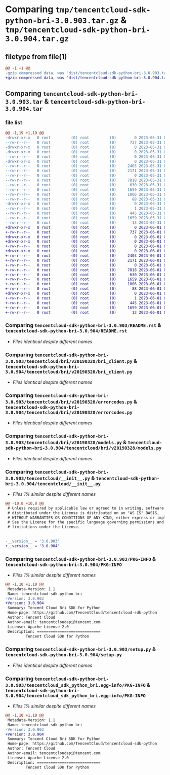 # Comparing `tmp/tencentcloud-sdk-python-bri-3.0.903.tar.gz` & `tmp/tencentcloud-sdk-python-bri-3.0.904.tar.gz`

## filetype from file(1)

```diff
@@ -1 +1 @@
-gzip compressed data, was "dist/tencentcloud-sdk-python-bri-3.0.903.tar", last modified: Wed May 31 02:03:19 2023, max compression
+gzip compressed data, was "dist/tencentcloud-sdk-python-bri-3.0.904.tar", last modified: Thu Jun  1 02:27:38 2023, max compression
```

## Comparing `tencentcloud-sdk-python-bri-3.0.903.tar` & `tencentcloud-sdk-python-bri-3.0.904.tar`

### file list

```diff
@@ -1,19 +1,19 @@
-drwxr-xr-x   0 root         (0) root         (0)        0 2023-05-31 02:03:19.000000 tencentcloud-sdk-python-bri-3.0.903/
--rw-r--r--   0 root         (0) root         (0)      737 2023-05-31 02:03:18.000000 tencentcloud-sdk-python-bri-3.0.903/README.rst
-drwxr-xr-x   0 root         (0) root         (0)        0 2023-05-31 02:03:19.000000 tencentcloud-sdk-python-bri-3.0.903/tencentcloud/
-drwxr-xr-x   0 root         (0) root         (0)        0 2023-05-31 02:03:19.000000 tencentcloud-sdk-python-bri-3.0.903/tencentcloud/bri/
--rw-r--r--   0 root         (0) root         (0)        0 2023-05-31 02:03:18.000000 tencentcloud-sdk-python-bri-3.0.903/tencentcloud/bri/__init__.py
-drwxr-xr-x   0 root         (0) root         (0)        0 2023-05-31 02:03:19.000000 tencentcloud-sdk-python-bri-3.0.903/tencentcloud/bri/v20190328/
--rw-r--r--   0 root         (0) root         (0)     2403 2023-05-31 02:03:18.000000 tencentcloud-sdk-python-bri-3.0.903/tencentcloud/bri/v20190328/bri_client.py
--rw-r--r--   0 root         (0) root         (0)     2171 2023-05-31 02:03:18.000000 tencentcloud-sdk-python-bri-3.0.903/tencentcloud/bri/v20190328/errorcodes.py
--rw-r--r--   0 root         (0) root         (0)        0 2023-05-31 02:03:18.000000 tencentcloud-sdk-python-bri-3.0.903/tencentcloud/bri/v20190328/__init__.py
--rw-r--r--   0 root         (0) root         (0)     7818 2023-05-31 02:03:18.000000 tencentcloud-sdk-python-bri-3.0.903/tencentcloud/bri/v20190328/models.py
--rw-r--r--   0 root         (0) root         (0)      630 2023-05-31 02:03:18.000000 tencentcloud-sdk-python-bri-3.0.903/tencentcloud/__init__.py
--rw-r--r--   0 root         (0) root         (0)     1659 2023-05-31 02:03:19.000000 tencentcloud-sdk-python-bri-3.0.903/PKG-INFO
--rw-r--r--   0 root         (0) root         (0)     1006 2023-05-31 02:03:18.000000 tencentcloud-sdk-python-bri-3.0.903/setup.py
--rw-r--r--   0 root         (0) root         (0)       88 2023-05-31 02:03:19.000000 tencentcloud-sdk-python-bri-3.0.903/setup.cfg
-drwxr-xr-x   0 root         (0) root         (0)        0 2023-05-31 02:03:19.000000 tencentcloud-sdk-python-bri-3.0.903/tencentcloud_sdk_python_bri.egg-info/
--rw-r--r--   0 root         (0) root         (0)        1 2023-05-31 02:03:19.000000 tencentcloud-sdk-python-bri-3.0.903/tencentcloud_sdk_python_bri.egg-info/dependency_links.txt
--rw-r--r--   0 root         (0) root         (0)      445 2023-05-31 02:03:19.000000 tencentcloud-sdk-python-bri-3.0.903/tencentcloud_sdk_python_bri.egg-info/SOURCES.txt
--rw-r--r--   0 root         (0) root         (0)     1659 2023-05-31 02:03:19.000000 tencentcloud-sdk-python-bri-3.0.903/tencentcloud_sdk_python_bri.egg-info/PKG-INFO
--rw-r--r--   0 root         (0) root         (0)       13 2023-05-31 02:03:19.000000 tencentcloud-sdk-python-bri-3.0.903/tencentcloud_sdk_python_bri.egg-info/top_level.txt
+drwxr-xr-x   0 root         (0) root         (0)        0 2023-06-01 02:27:38.000000 tencentcloud-sdk-python-bri-3.0.904/
+-rw-r--r--   0 root         (0) root         (0)      737 2023-06-01 02:27:38.000000 tencentcloud-sdk-python-bri-3.0.904/README.rst
+drwxr-xr-x   0 root         (0) root         (0)        0 2023-06-01 02:27:38.000000 tencentcloud-sdk-python-bri-3.0.904/tencentcloud/
+drwxr-xr-x   0 root         (0) root         (0)        0 2023-06-01 02:27:38.000000 tencentcloud-sdk-python-bri-3.0.904/tencentcloud/bri/
+-rw-r--r--   0 root         (0) root         (0)        0 2023-06-01 02:27:38.000000 tencentcloud-sdk-python-bri-3.0.904/tencentcloud/bri/__init__.py
+drwxr-xr-x   0 root         (0) root         (0)        0 2023-06-01 02:27:38.000000 tencentcloud-sdk-python-bri-3.0.904/tencentcloud/bri/v20190328/
+-rw-r--r--   0 root         (0) root         (0)     2403 2023-06-01 02:27:38.000000 tencentcloud-sdk-python-bri-3.0.904/tencentcloud/bri/v20190328/bri_client.py
+-rw-r--r--   0 root         (0) root         (0)     2171 2023-06-01 02:27:38.000000 tencentcloud-sdk-python-bri-3.0.904/tencentcloud/bri/v20190328/errorcodes.py
+-rw-r--r--   0 root         (0) root         (0)        0 2023-06-01 02:27:38.000000 tencentcloud-sdk-python-bri-3.0.904/tencentcloud/bri/v20190328/__init__.py
+-rw-r--r--   0 root         (0) root         (0)     7818 2023-06-01 02:27:38.000000 tencentcloud-sdk-python-bri-3.0.904/tencentcloud/bri/v20190328/models.py
+-rw-r--r--   0 root         (0) root         (0)      630 2023-06-01 02:27:38.000000 tencentcloud-sdk-python-bri-3.0.904/tencentcloud/__init__.py
+-rw-r--r--   0 root         (0) root         (0)     1659 2023-06-01 02:27:38.000000 tencentcloud-sdk-python-bri-3.0.904/PKG-INFO
+-rw-r--r--   0 root         (0) root         (0)     1006 2023-06-01 02:27:38.000000 tencentcloud-sdk-python-bri-3.0.904/setup.py
+-rw-r--r--   0 root         (0) root         (0)       88 2023-06-01 02:27:38.000000 tencentcloud-sdk-python-bri-3.0.904/setup.cfg
+drwxr-xr-x   0 root         (0) root         (0)        0 2023-06-01 02:27:38.000000 tencentcloud-sdk-python-bri-3.0.904/tencentcloud_sdk_python_bri.egg-info/
+-rw-r--r--   0 root         (0) root         (0)        1 2023-06-01 02:27:38.000000 tencentcloud-sdk-python-bri-3.0.904/tencentcloud_sdk_python_bri.egg-info/dependency_links.txt
+-rw-r--r--   0 root         (0) root         (0)      445 2023-06-01 02:27:38.000000 tencentcloud-sdk-python-bri-3.0.904/tencentcloud_sdk_python_bri.egg-info/SOURCES.txt
+-rw-r--r--   0 root         (0) root         (0)     1659 2023-06-01 02:27:38.000000 tencentcloud-sdk-python-bri-3.0.904/tencentcloud_sdk_python_bri.egg-info/PKG-INFO
+-rw-r--r--   0 root         (0) root         (0)       13 2023-06-01 02:27:38.000000 tencentcloud-sdk-python-bri-3.0.904/tencentcloud_sdk_python_bri.egg-info/top_level.txt
```

### Comparing `tencentcloud-sdk-python-bri-3.0.903/README.rst` & `tencentcloud-sdk-python-bri-3.0.904/README.rst`

 * *Files identical despite different names*

### Comparing `tencentcloud-sdk-python-bri-3.0.903/tencentcloud/bri/v20190328/bri_client.py` & `tencentcloud-sdk-python-bri-3.0.904/tencentcloud/bri/v20190328/bri_client.py`

 * *Files identical despite different names*

### Comparing `tencentcloud-sdk-python-bri-3.0.903/tencentcloud/bri/v20190328/errorcodes.py` & `tencentcloud-sdk-python-bri-3.0.904/tencentcloud/bri/v20190328/errorcodes.py`

 * *Files identical despite different names*

### Comparing `tencentcloud-sdk-python-bri-3.0.903/tencentcloud/bri/v20190328/models.py` & `tencentcloud-sdk-python-bri-3.0.904/tencentcloud/bri/v20190328/models.py`

 * *Files identical despite different names*

### Comparing `tencentcloud-sdk-python-bri-3.0.903/tencentcloud/__init__.py` & `tencentcloud-sdk-python-bri-3.0.904/tencentcloud/__init__.py`

 * *Files 1% similar despite different names*

```diff
@@ -10,8 +10,8 @@
 # Unless required by applicable law or agreed to in writing, software
 # distributed under the License is distributed on an "AS IS" BASIS,
 # WITHOUT WARRANTIES OR CONDITIONS OF ANY KIND, either express or implied.
 # See the License for the specific language governing permissions and
 # limitations under the License.
 
 
-__version__ = '3.0.903'
+__version__ = '3.0.904'
```

### Comparing `tencentcloud-sdk-python-bri-3.0.903/PKG-INFO` & `tencentcloud-sdk-python-bri-3.0.904/PKG-INFO`

 * *Files 1% similar despite different names*

```diff
@@ -1,10 +1,10 @@
 Metadata-Version: 1.1
 Name: tencentcloud-sdk-python-bri
-Version: 3.0.903
+Version: 3.0.904
 Summary: Tencent Cloud Bri SDK for Python
 Home-page: https://github.com/TencentCloud/tencentcloud-sdk-python
 Author: Tencent Cloud
 Author-email: tencentcloudapi@tencent.com
 License: Apache License 2.0
 Description: ============================
         Tencent Cloud SDK for Python
```

### Comparing `tencentcloud-sdk-python-bri-3.0.903/setup.py` & `tencentcloud-sdk-python-bri-3.0.904/setup.py`

 * *Files identical despite different names*

### Comparing `tencentcloud-sdk-python-bri-3.0.903/tencentcloud_sdk_python_bri.egg-info/PKG-INFO` & `tencentcloud-sdk-python-bri-3.0.904/tencentcloud_sdk_python_bri.egg-info/PKG-INFO`

 * *Files 1% similar despite different names*

```diff
@@ -1,10 +1,10 @@
 Metadata-Version: 1.1
 Name: tencentcloud-sdk-python-bri
-Version: 3.0.903
+Version: 3.0.904
 Summary: Tencent Cloud Bri SDK for Python
 Home-page: https://github.com/TencentCloud/tencentcloud-sdk-python
 Author: Tencent Cloud
 Author-email: tencentcloudapi@tencent.com
 License: Apache License 2.0
 Description: ============================
         Tencent Cloud SDK for Python
```

